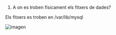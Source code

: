 1.	A on es troben físicament els fitxers de dades? 

Els fitxers es troben en /var/lib/mysql

![imagen](https://user-images.githubusercontent.com/61557739/154850846-2bc440b7-dd2b-4852-bf34-5256cbe8c926.png)
